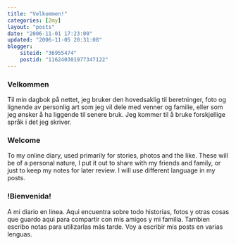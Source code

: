 ```yaml
---
title: "Velkommen!"
categories: [2my]
layout: "posts"
date: "2006-11-01 17:23:00"
updated: "2006-11-05 20:31:08"
blogger:
    siteid: "36955474"
    postid: "116240301977347122"
---
```


### Velkommen
Til min dagbok på nettet, jeg bruker den hovedsaklig til beretninger, foto og lignende av personlig art som jeg vil dele med venner og familie, eller som jeg ønsker å ha liggende til senere bruk. Jeg kommer til å bruke forskjellige språk i det jeg skriver.

### Welcome
To my online diary, used primarily for stories, photos and the like. These will be of a personal nature, I put it out to share with my friends and family, or just to keep my notes for later review. I will use different language in my posts.

### !Bienvenida!
A mi diario en linea. Aqui encuentra sobre todo historias, fotos y otras cosas que guardo aqui para compartir con mis amigos y mi familia. Tambien escribo notas para utilizarlas más tarde. Voy a escribir mis posts en varias lenguas.

